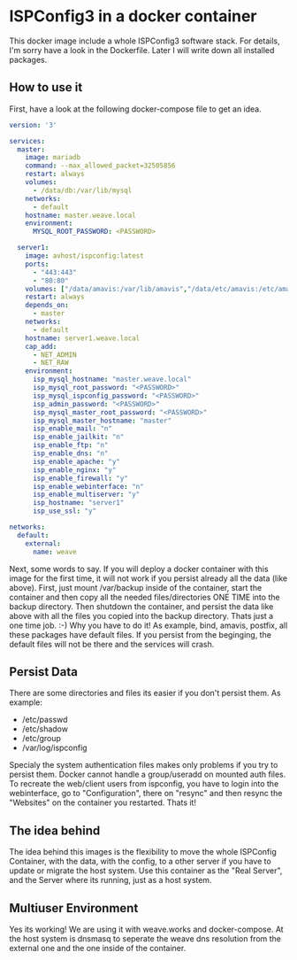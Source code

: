 # ISPConfig3 in a docker container

This docker image include a whole ISPConfig3 software stack. For details, I'm sorry have a look in the Dockerfile. Later I will write down all installed packages.

## How to use it

First, have a look at the following docker-compose file to get an idea.

```yaml
version: '3'

services:
  master:
    image: mariadb
    command: --max_allowed_packet=32505856
    restart: always
    volumes:
      - /data/db:/var/lib/mysql
    networks:
      - default
    hostname: master.weave.local
    environment:
      MYSQL_ROOT_PASSWORD: <PASSWORD>

  server1:
    image: avhost/ispconfig:latest
    ports:
      - "443:443"
      - "80:80"
    volumes: ["/data/amavis:/var/lib/amavis","/data/etc/amavis:/etc/amavis", "/data/letsencrypt:/etc/letsencrypt", "/data/etc/apache2/sites-available:/etc/apache2/sites-available", "/data/etc/apache2/sites-enabled:/etc/apache2/sites-enabled", "/data/www:/var/www/", "/data/backup:/var/backup/", "/data/usr:/usr/local/ispconfig", "/data/etc/cron.d:/etc/cron.d", "/data/kis/bind:/etc/bind"]
    restart: always
    depends_on:
      - master
    networks:
      - default
    hostname: server1.weave.local
    cap_add:
      - NET_ADMIN
      - NET_RAW
    environment:
      isp_mysql_hostname: "master.weave.local"
      isp_mysql_root_password: "<PASSWORD>"
      isp_mysql_ispconfig_password: "<PASSWORD>"
      isp_admin_password: "<PASSWORD>"
      isp_mysql_master_root_password: "<PASSWORD>"
      isp_mysql_master_hostname: "master"
      isp_enable_mail: "n"
      isp_enable_jailkit: "n"
      isp_enable_ftp: "n"
      isp_enable_dns: "n"
      isp_enable_apache: "y"
      isp_enable_nginx: "y"
      isp_enable_firewall: "y"
      isp_enable_webinterface: "n"
      isp_enable_multiserver: "y"
      isp_hostname: "server1"
      isp_use_ssl: "y"

networks:
  default:
    external:
      name: weave
```

Next, some words to say. If you will deploy a docker container with this image for the first time, it will not work if you persist already all the data (like above). First, just mount /var/backup inside of the container, start the container and then copy all the needed files/directories ONE TIME into the backup directory. Then shutdown the container, and persist the data like above with all the files you copied into the backup directory. Thats just a one time job. :-) Why you have to do it! As example, bind, amavis, postfix, all these packages have default files. If you persist from the beginging, the default files will not be there and the services will crash.

## Persist Data

There are some directories and files its easier if you don't persist them. As example:

- /etc/passwd
- /etc/shadow
- /etc/group
- /var/log/ispconfig

Specialy the system authentication files makes only problems if you try to persist them. Docker cannot handle a group/useradd on mounted auth files. To recreate the web/client users from ispconfig, you have to login into the webinterface, go to "Configuration", there on "resync" and then resync the "Websites" on the container you restarted. Thats it!

## The idea behind

The idea behind this images is the flexibility to move the whole ISPConfig Container, with the data, with the config, to a other server if you have to update or migrate the host system. Use this container as the "Real Server", and the Server where its running, just as a host system.

## Multiuser Environment

Yes its working! We are using it with weave.works and docker-compose. At the host system is dnsmasq to seperate the weave dns resolution from the external one and the one inside of the container.